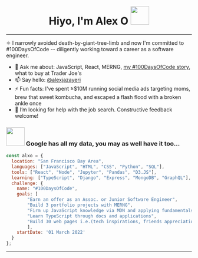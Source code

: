 <h1 align='center'> Hiyo, I'm Alex O  <img src="https://media4.giphy.com/media/3og0ICwds3bhSNvXwY/giphy.gif?cid=ecf05e47qqf3pi7jy3yfvk8oyl3p9cyct8h9eoqglx3035dw&rid=giphy.gif&ct=s" width="50"></h1>

---

⚛️ I narrowly avoided death-by-giant-tree-limb and now I'm committed to #100DaysOfCode -- diligently working toward a career as a software engineer.

- 💬 Ask me about: JavaScript, React, MERNG, [my #100DaysOfCode story](https://github.com/alexownejazayeri/100-days-of-code/blob/master/hello-world.md), what to buy at Trader Joe's
- 📫 Say hello: [@alexjazayeri](https://twitter.com/alexjazayeri)
- ⚡ Fun facts: I've spent ≥$10M running social media ads targeting moms, brew that sweet kombucha, and escaped a flash flood with a broken ankle once
- 🤔 I’m looking for help with the job search. Constructive feedback welcome!


### <img src="https://media4.giphy.com/media/IUNycHoVqvLDowiiam/giphy.gif?cid=ecf05e47bmtuqow17rh79nn8333v541fm3b77dbmjf6r9mm3&rid=giphy.gif&ct=s" width="50"> Google has all my data, you may as well have it too...

```javascript
const alxo = {
  location: "San Francisco Bay Area",
  languages: ["JavaScript", "HTML", "CSS", "Python", "SQL"],
  tools: ["React", "Node", "Jupyter", "Pandas", "D3.JS"],
  learning: ["TypeScript", "Django", "Express", "MongoDB", "GraphQL"],
  challenge: {
    name: "#100DaysOfCode",
    goals: [
        "Earn an offer as an Assoc. or Junior Software Engineer",
        "Build 3 portfolio projects with MERNG",
        "Firm up JavaScript knowledge via MDN and applying fundamentals in projects",
        "Learn TypeScript through docs and applications",
        "Build 30 web pages i.e.(tech inspirations, friends appreciation, mock landing pages)"
        ],
    startDate: '01 March 2022'
  }
};
```

---
